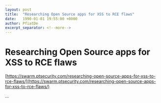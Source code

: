 ```yaml
---
layout: post
title:  "Researching Open Source apps for XSS to RCE flaws"
date:   1990-01-01 19:55:00 +0000
author: PfiatDe
excerpt_separator: <!--more-->
---
```


# Researching Open Source apps for XSS to RCE flaws
[https://swarm.ptsecurity.com/researching-open-source-apps-for-xss-to-rce-flaws/](https://swarm.ptsecurity.com/researching-open-source-apps-for-xss-to-rce-flaws/)

...
<!--more-->
